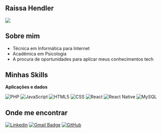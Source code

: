 ## Raissa Hendler

![](https://komarev.com/ghpvc/?username=iuricode&color=006bed)

## Sobre mim

- Técnica em Informática para Internet
- Acadêmica em Psicologia
- A procura de oportunidades para aplicar meus conhecimentos tech

## Minhas Skills

**Aplicações e dados**


![PHP](https://img.shields.io/badge/-PHP-333333?style=flat&logo=php)
![JavaScript](https://img.shields.io/badge/-JavaScript-333333?style=flat&logo=javascript)
![HTML5](https://img.shields.io/badge/-HTML5-333333?style=flat&logo=HTML5)
![CSS](https://img.shields.io/badge/-CSS-333333?style=flat&logo=CSS3&logoColor=1572B6)
![React](https://img.shields.io/badge/-React-333333?style=flat&logo=react)
![React Native](https://img.shields.io/badge/-React%20Native-333333?style=flat&logo=react)
![MySQL](https://img.shields.io/badge/-MySQL-333333?style=flat&logo=mysql)



## Onde me encontrar

[![Linkedin](https://img.shields.io/badge/-raissahendler-blue?style=flat-square&logo=Linkedin&logoColor=white&link=https://www.linkedin.com/in/raissa-hendler/)](https://www.linkedin.com/in/raissa-hendler/)
[![Gmail Badge](https://img.shields.io/badge/-raissa.hendler.felisberto@gmail.com-006bed?style=flat-square&logo=Gmail&logoColor=white&link=mailto:raissa.hendler.felisberto@gmail.com)](mailto:raissa.hendler.felisberto@gmail.com)
[![GitHub](https://img.shields.io/github/followers/hendlerfrai?label=follow&style=social)](https://github.com/hendlerfrai)
